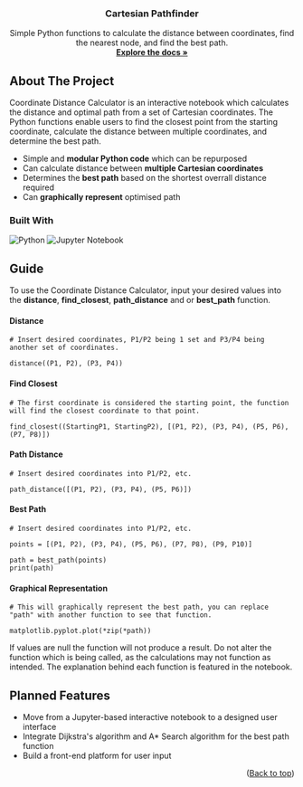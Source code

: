 <a name="readme-top"></a>

<h3 align="center">Cartesian Pathfinder</h3>

  <p align="center">
    Simple Python functions to calculate the distance between coordinates, find the nearest node, and find the best path.
    <br />
    <a href=""><strong>Explore the docs »</strong></a>
  </p>
</div>

## About The Project

Coordinate Distance Calculator is an interactive notebook which calculates the distance and optimal path from a set of Cartesian coordinates. The Python functions enable users to find the closest point from the starting coordinate, calculate the distance between multiple coordinates, and determine the best path.

* Simple and **modular Python code** which can be repurposed
* Can calculate distance between **multiple Cartesian coordinates**
* Determines the **best path** based on the shortest overrall distance required
* Can **graphically represent** optimised path

### Built With
![Python](https://img.shields.io/badge/python-3670A0?style=for-the-badge&logo=python&logoColor=ffdd54)
![Jupyter Notebook](https://img.shields.io/badge/jupyter-%23FA0F00.svg?style=for-the-badge&logo=jupyter&logoColor=white)

## Guide ##

To use the Coordinate Distance Calculator, input your desired values into the **distance**, **find_closest**, **path_distance** and or **best_path** function. 

#### Distance ####
``` 
# Insert desired coordinates, P1/P2 being 1 set and P3/P4 being another set of coordinates.

distance((P1, P2), (P3, P4))
```

#### Find Closest ####
```
# The first coordinate is considered the starting point, the function will find the closest coordinate to that point.

find_closest((StartingP1, StartingP2), [(P1, P2), (P3, P4), (P5, P6), (P7, P8)])
```

#### Path Distance ####
```
# Insert desired coordinates into P1/P2, etc.

path_distance([(P1, P2), (P3, P4), (P5, P6)])
```
#### Best Path ####
```
# Insert desired coordinates into P1/P2, etc.

points = [(P1, P2), (P3, P4), (P5, P6), (P7, P8), (P9, P10)]

path = best_path(points)
print(path)
```
#### Graphical Representation ####
```
# This will graphically represent the best path, you can replace "path" with another function to see that function.

matplotlib.pyplot.plot(*zip(*path))
```

If values are null the function will not produce a result. Do not alter the function which is being called, as the calculations may not function as intended. The explanation behind each function is featured in the notebook.

## Planned Features ##

* Move from a Jupyter-based interactive notebook to a designed user interface
* Integrate Dijkstra's algorithm and A*  Search algorithm for the best path function
* Build a front-end platform for user input 

<p align="right">(<a href="#readme-top">Back to top</a>)</p>
